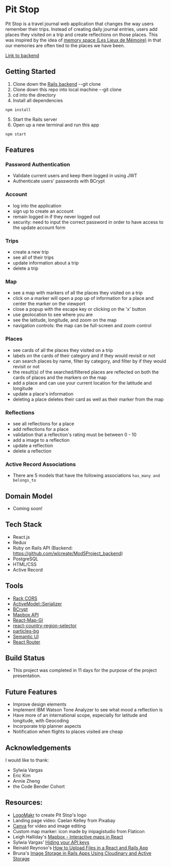 # Pit Stop
Pit Stop is a travel journal web application that changes the way users remember their trips. Instead of creating daily journal entries, users add places they visited on a trip and create reflections on those places. This was inspired by the idea of [memory space (Les Lieux de Mémoire)](https://en.wikipedia.org/wiki/Memory_space_(social_science)) in that our memories are often tied to the places we have been.

[Link to backend](https://github.com/wlcreate/Mod5Project_backend)

## Getting Started
1. Clone down the [Rails backend](https://github.com/wlcreate/Mod5Project_backend) --git clone
2. Clone down this repo into local machine --git clone
3. cd into the directory
4. Install all dependencies 
```
npm install
```
5. Start the Rails server
6. Open up a new terminal and run this app
```
npm start
```

## Features

### Password Authentication
 * Validate current users and keep them logged in using JWT
 * Authenticate users' passwords with BCrypt
 
### Account
 * log into the application 
 * sign up to create an account
 * remain logged in if they never logged out
 * security: need to input the correct password in order to have access to the update account form
 
### Trips
 * create a new trip
 * see all of their trips
 * update information about a trip
 * delete a trip
 
### Map 
 * see a map with markers of all the places they visited on a trip
 * click on a marker will open a pop up of information for a place and center the marker on the viewport
 * close a popup with the escape key or clicking on the 'x' button
 * use geolocation to see where you are
 * see the latitude, longitude, and zoom on the map
 * navigation controls: the map can be full-screen and zoom control

### Places
 * see cards of all the places they visited on a trip
 * labels on the cards of their category and if they would revisit or not
 * can search places by name, filter by category, and filter by if they would revisit or not
 * the result(s) of the searched/filtered places are reflected on both the cards of places and the markers on the map
 * add a place and can use your current location for the latitude and longitude
 * update a place's information
 * deleting a place deletes their card as well as their marker from the map

### Reflections
 * see all reflections for a place
 * add reflections for a place
 * validation that a reflection's rating must be between 0 - 10
 * add a image to a reflection
 * update a reflection
 * delete a reflection
 
 ### Active Record Associations
 * There are 5 models that have the following associations ```has_many and belongs_to ```
 
 ## Domain Model
 * Coming soon!
 
 ## Tech Stack
 * React.js
 * Redux
 * Ruby on Rails API (Backend: https://github.com/wlcreate/Mod5Project_backend)
 * PostgreSQL
 * HTML/CSS
 * Active Record
 
 ## Tools
 * [Rack CORS](https://github.com/cyu/rack-cors)
 * [ActiveModel::Serializer](https://github.com/rails-api/active_model_serializers)
 * [BCrypt](https://github.com/codahale/bcrypt-ruby)
 * [Mapbox API](https://docs.mapbox.com/mapbox-gl-js/api/)
 * [React-Map-Gl](https://visgl.github.io/react-map-gl/)
 * [react-country-region-selector](https://github.com/country-regions/react-country-region-selector)
 * [particles-bg](https://github.com/lindelof/particles-bg)
 * [Semantic UI](https://react.semantic-ui.com)
 * [React Router](https://reacttraining.com/react-router/web/guides/quick-start)
 
 ## Build Status
 * This project was completed in 11 days for the purpose of the project presentation.
 
## Future Features
 * Improve design elements
 * Implement IBM Watson Tone Analyzer to see what mood a reflection is
 * Have more of an international scope, especially for latitude and longitude, with Geocoding
 * Incorporate trip planner aspects
 * Notification when flights to places visited are cheap
 
 ## Acknowledgements
I would like to thank:
  * Sylwia Vargas
  * Eric Kim
  * Annie Zheng
  * the Code Bender Cohort
  
 ## Resources:
  * [LogoMakr](https://logomakr.com) to create Pit Stop's logo
  * Landing page video: Caelan Kelley from Pixabay
  * [Canva](https://www.canva.com) for video and image editing
  * Custom map marker: icon made by inipagistudio from Flaticon 
  * Leigh Halliday's [Mapbox - Interactive maps in React](https://www.youtube.com/watch?v=JJatzkPcmoI&t)
  * Sylwia Vargas' [Hiding your API keys](https://medium.com/better-programming/how-to-hide-your-api-keys-c2b952bc07e6 )
  * Reinald Reynoso's [How to Upload Files in a React and Rails App](https://medium.com/better-programming/how-to-upload-files-in-a-react-and-rails-app-69c31a9cf9b7)
  * Bruna's [Image Storage in Rails Apps Using Cloudinary and Active Storage](https://hackernoon.com/image-storage-in-rails-apps-using-cloudinary-and-active-storage-9w2u3yli)
